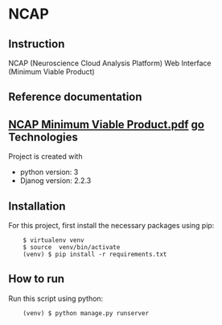 NCAP
=======

Instruction
------------

   NCAP (Neuroscience Cloud Analysis Platform) Web Interface <br/>
   (Minimum Viable Product)
    
Reference documentation
-------------
 <a href="./NCAP Minimum Viable Product.pdf" target="_blank">NCAP Minimum Viable Product.pdf</a>
 [go](http://stackoverflow.com)
Technologies
------------
 Project is created with
- python version: 3
- Djanog version: 2.2.3


Installation
------------
For this project, first install the necessary packages using pip:

        $ virtualenv venv
        $ source  venv/bin/activate
        (venv) $ pip install -r requirements.txt 


How to run
----------
Run this script using python:

        (venv) $ python manage.py runserver
